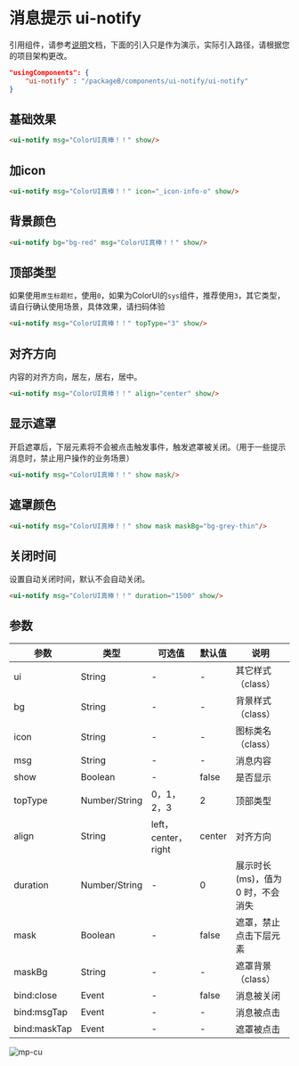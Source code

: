 <div class="mp-cu-doc-view">
<div class="mp-cu-doc">

# 消息提示 ui-notify

引用组件，请参考[说明](/laboratory/)文档，下面的引入只是作为演示，实际引入路径，请根据您的项目架构更改。

```json
"usingComponents": {
    "ui-notify" : "/packageB/components/ui-notify/ui-notify"
}
```

## 基础效果

```html
<ui-notify msg="ColorUI真棒！！" show/>
```

## 加icon

```html
<ui-notify msg="ColorUI真棒！！" icon="_icon-info-o" show/>
```

## 背景颜色

```html
<ui-notify bg="bg-red" msg="ColorUI真棒！！" show/>
```

## 顶部类型

如果使用`原生标题栏`，使用`0`，如果为ColorUI的`sys`组件，推荐使用`3`，其它类型，请自行确认使用场景，具体效果，请扫码体验

```html
<ui-notify msg="ColorUI真棒！！" topType="3" show/>
```

## 对齐方向

内容的对齐方向，居左，居右，居中。

```html
<ui-notify msg="ColorUI真棒！！" align="center" show/>
```

## 显示遮罩

开启遮罩后，下层元素将不会被点击触发事件，触发遮罩被关闭。（用于一些提示消息时，禁止用户操作的业务场景）

```html
<ui-notify msg="ColorUI真棒！！" show mask/>
```

## 遮罩颜色

```html
<ui-notify msg="ColorUI真棒！！" show mask maskBg="bg-grey-thin"/>
```

## 关闭时间

设置自动关闭时间，默认不会自动关闭。

```html
<ui-notify msg="ColorUI真棒！！" duration="1500" show/>
```

## 参数

|  参数  |  类型  |  可选值  |  默认值  |       说明       |
|----------|----------|----------|----------|----------|
| ui | String | - | - | 其它样式（class） |
| bg | String | - | - | 背景样式（class） |
| icon | String | - | - | 图标类名（class） |
| msg | String | - | - | 消息内容 |
| show | Boolean | - | false | 是否显示 |
| topType | Number/String | 0，1，2，3 | 2 | 顶部类型 |
| align | String | left，center，right | center | 对齐方向 |
| duration | Number/String | - | 0 | 展示时长(ms)，值为 0 时，不会消失 |
| mask | Boolean | - | false | 遮罩，禁止点击下层元素 |
| maskBg | String | - | - | 遮罩背景（class） |
| bind:close | Event | - | false | 消息被关闭 |
| bind:msgTap | Event | - | - | 消息被点击 |
| bind:maskTap | Event | - | - | 遮罩被点击 |

</div>
<div class="mp-cu-doc-image" style="max-height: inherit;">

![mp-cu](https://colorui-assest.vercel.app/mp-cu-doc/test/notify.jpg)

</div>
</div>
